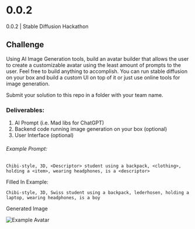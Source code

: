# 0.0.2
0.0.2 | Stable Diffusion Hackathon

## Challenge

Using AI Image Generation tools, build an avatar builder that allows the user to create a customizable avatar using the least amount of prompts to the user. Feel free to build anything to accomplish. You can run stable diffusion on your box and build a custom UI on top of it or just use online tools for image generation.


Submit your solution to this repo in a folder with your team name.


### Deliverables:
1. AI Prompt (i.e. Mad libs for ChatGPT)
2. Backend code running image generation on your box (optional)
3. User Interface (optional)

###### Example Prompt:

```Chibi-style, 3D, <Descriptor> student using a backpack, <clothing>, holding a <item>, wearing headphones, is a <descriptor>```

Filled In Example:

```Chibi-style, 3D, Swiss student using a backpack, lederhosen, holding a laptop, wearing headphones, is a boy```

Generated Image

![Example Avatar](./assets/example_avatar.jpeg)